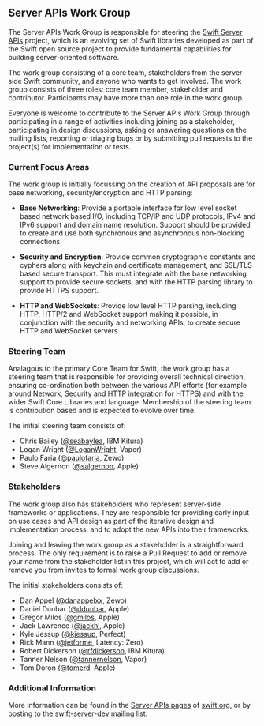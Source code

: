 ## Server APIs Work Group

The Server APIs Work Group is responsible for steering the [Swift Server APIs](http://swift.org/server-apis/) project, which is an evolving set of Swift libraries developed as part of the Swift open source project to provide fundamental capabilities for building server-oriented software.

The work group consisting of a core team, stakeholders from the server-side Swift community, and anyone who wants to get involved. The work group consists of three roles: core team member, stakeholder and contributor. Participants may have more than one role in the work group.

Everyone is welcome to contribute to the Server APIs Work Group through participating in a range of activities including joining as a stakeholder, participating in design discussions, asking or answering questions on the mailing lists, reporting or triaging bugs or by submitting pull requests to the project(s) for implementation or tests.

### <a name="focus-areas"></a>Current Focus Areas
The work group is initially focussing on the creation of API proposals are for base networking, security/encryption and HTTP parsing:

* **Base Networking**: Provide a portable interface for low level socket based network based I/O, including TCP/IP and UDP protocols, IPv4 and IPv6 support and domain name resolution. Support should be provided to create and use both synchronous and asynchronous non-blocking connections.

* **Security and Encryption**: Provide common cryptographic constants and cyphers along with keychain and certificate management, and SSL/TLS based secure transport. This must integrate with the base networking support to provide secure sockets, and with the HTTP parsing library to provide HTTPS support.

* **HTTP and WebSockets**: Provide low level HTTP parsing, including HTTP, HTTP/2 and WebSocket support making it possible, in conjunction with the security and networking APIs, to create secure HTTP and WebSocket servers.

### <a name="steering-team"></a>Steering Team
Analagous to the primary Core Team for Swift, the work group has a steering team that is responsible for providing overall technical direction, ensuring co-ordination both between the various API efforts (for example around Network, Security and HTTP integration for HTTPS) and with the wider Swift Core Libraries and language. Membership of the steering team is contribution based and is expected to evolve over time.

The initial steering team consists of:

* Chris Bailey ([@seabaylea](https://github.com/seabaylea), IBM Kitura)
* Logan Wright ([@LoganWright](https://github.com/LoganWright), Vapor)
* Paulo Faria  ([@paulofaria](https://github.com/paulofaria), Zewo)
* Steve Algernon ([@salgernon](https://github.com/salgernon), Apple)

### <a name="stakeholders"></a>Stakeholders
The work group also has stakeholders who represent server-side frameworks or applications. They are responsible for providing early input on use cases and API design as part of the iterative design and implementation process, and to adopt the new APIs into their frameworks.

Joining and leaving the work group as a stakeholder is a straightforward process. The only requirement is to raise a Pull Request to add or remove your name from the stakeholder list in this project, which will act to add or remove you from invites to formal work group discussions.

The initial stakeholders consists of:

* Dan Appel ([@danappelxx](https://github.com/danappelxx), Zewo)
* Daniel Dunbar ([@ddunbar](https://github.com/ddunbar), Apple)
* Gregor Milos ([@gmilos](https://github.com/gmilos), Apple)
* Jack Lawrence ([@jackhl](https://github.com/jackhl), Apple)
* Kyle Jessup ([@kjessup](https://github.com/kjessup), Perfect)
* Rick Mann ([@jetforme](https://github.com/jetforme), Latency: Zero)
* Robert Dickerson ([@rfdickerson](https://github.com/rfdickerson), IBM Kitura)
* Tanner Nelson ([@tannernelson](https://github.com/tannernelson), Vapor)
* Tom Doron ([@tomerd](https://github.com/tomerd), Apple)

### Additional Information
More information can be found in the [Server APIs pages](http://swift.org/server-apis/) of [swift.org](http://swift.org), or by posting to the [swift-server-dev](https://lists.swift.org/mailman/listinfo/swift-server-dev) mailing list.

